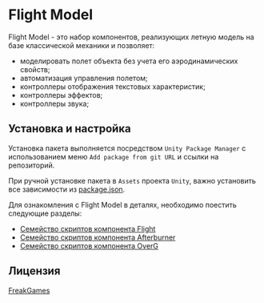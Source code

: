 # Flight Model

Flight Model - это набор компонентов, реализующих летную модель на базе классической механики и позволяет:
- моделировать полет объекта без учета его аэродинамических свойств;
- автоматизация управления полетом;
- контроллеры отображения текстовых характеристик;
- контроллеры эффектов;
- контроллеры звука;

## Установка и настройка

Установка пакета выполняется посредством `Unity Package Manager` с использованием меню `Add package from git URL` и ссылки на репозиторий.

При ручной установке пакета в `Assets` проекта `Unity`, важно установить все зависимости из [package.json](package.json).

Для ознакомления с Flight Model в деталях, необходимо поестить следующие разделы:

- [Семейство скриптов компонента Flight](./docs/ru/flight.md)
- [Семейство скриптов компонента Afterburner](./docs/ru/afterburner.md)
- [Семейство скриптов компонента OverG](./docs/ru/overg.md)

## Лицензия

[FreakGames](./LICENSE.md)
